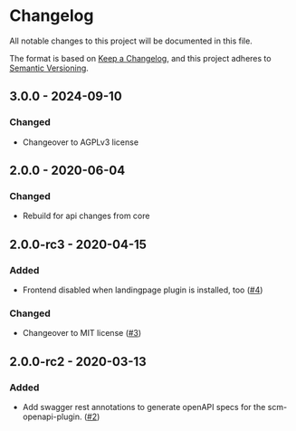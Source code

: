 # Changelog
All notable changes to this project will be documented in this file.

The format is based on [Keep a Changelog](https://keepachangelog.com/en/1.0.0/),
and this project adheres to [Semantic Versioning](https://semver.org/spec/v2.0.0.html).

## 3.0.0 - 2024-09-10
### Changed
- Changeover to AGPLv3 license

## 2.0.0 - 2020-06-04
### Changed
- Rebuild for api changes from core

## 2.0.0-rc3 - 2020-04-15
### Added
- Frontend disabled when landingpage plugin is installed, too ([#4](https://github.com/scm-manager/scm-activity-plugin/pull/4))

### Changed
- Changeover to MIT license ([#3](https://github.com/scm-manager/scm-activity-plugin/pull/3))

## 2.0.0-rc2 - 2020-03-13
### Added
- Add swagger rest annotations to generate openAPI specs for the scm-openapi-plugin. ([#2](https://github.com/scm-manager/scm-activity-plugin/pull/2))

